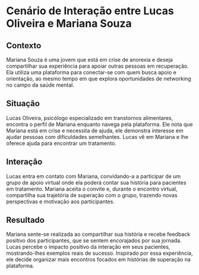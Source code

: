 # Cenário de Interação entre Lucas Oliveira e Mariana Souza

## Contexto
Mariana Souza é uma jovem que está em crise de anorexia e deseja compartilhar sua experiência para apoiar outras pessoas em recuperação. Ela utiliza uma plataforma para conectar-se com quem busca apoio e orientação, ao mesmo tempo em que explora oportunidades de networking no campo da saúde mental.

## Situação
Lucas Oliveira, psicólogo especializado em transtornos alimentares, encontra o perfil de Mariana enquanto navega pela plataforma. Ele nota que Mariana está em crise e necessita de ajuda, ele demonstra interesse em ajudar pessoas com dificuldades semelhantes. Lucas vê em Mariana e lhe oferece ajuda para encontrar um tratamento.

## Interação
Lucas entra em contato com Mariana, convidando-a a participar de um grupo de apoio virtual onde ela poderá contar sua história para pacientes em tratamento. Mariana aceita o convite e, durante o encontro virtual, compartilha sua trajetória de superação com o grupo, trazendo novas perspectivas e motivação aos participantes.

## Resultado
Mariana sente-se realizada ao compartilhar sua história e recebe feedback positivo dos participantes, que se sentem encorajados por sua jornada. Lucas percebe o impacto positivo da interação em seus pacientes, mostrando-lhes exemplos reais de sucesso. Inspirado por essa experiência, ele decide organizar mais encontros focados em histórias de superação na plataforma.
